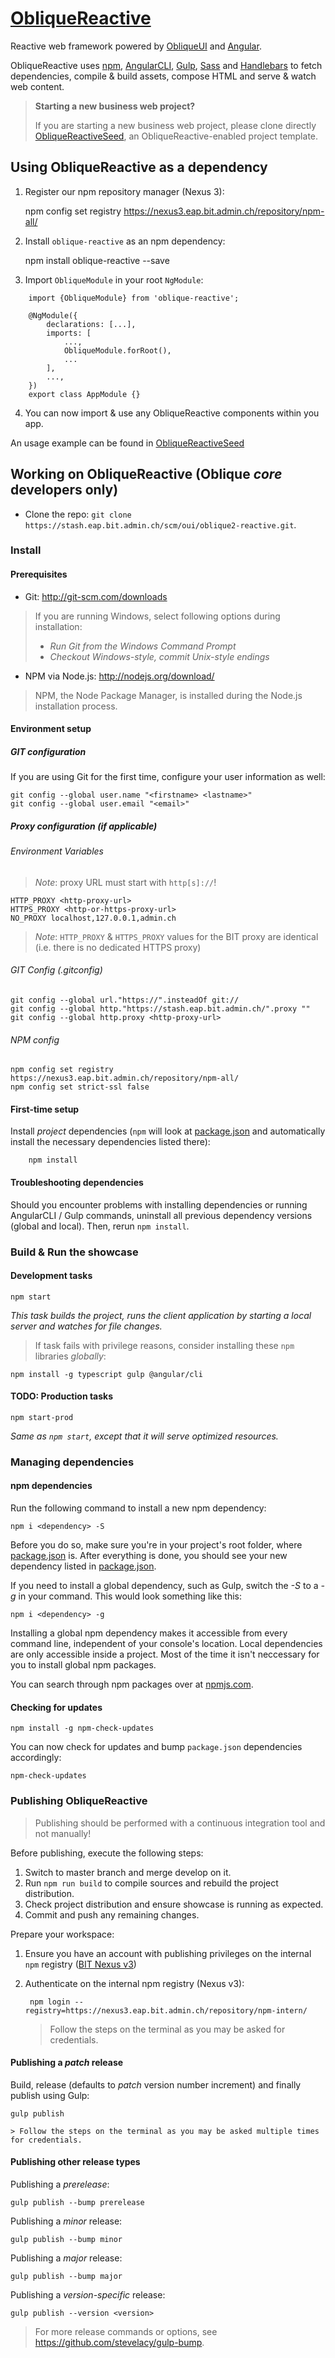 # [ObliqueReactive](https://stash.eap.bit.admin.ch/projects/OUI/repos/oblique2-reactive/)

Reactive web framework powered by [ObliqueUI](https://stash.eap.bit.admin.ch/projects/OUI/repos/oblique-ui/) and [Angular](https://github.com/angular/angular).

ObliqueReactive uses [npm](https://www.npmjs.com/), [AngularCLI](https://cli.angular.io/), [Gulp](https://github.com/gulpjs/gulp/), [Sass](http://sass-lang.com/) and [Handlebars](http://handlebarsjs.com/) to fetch dependencies, compile & build assets, compose HTML and serve & watch web content.

> **Starting a new business web project?**
>
> If you are starting a new business web project, please clone directly [ObliqueReactiveSeed](https://stash.eap.bit.admin.ch/projects/OUI/repos/oblique2-reactive-seed/), an ObliqueReactive-enabled project template. 

## Using ObliqueReactive as a dependency

1. Register our npm repository manager (Nexus 3):

	npm config set registry https://nexus3.eap.bit.admin.ch/repository/npm-all/

2. Install `oblique-reactive` as an npm dependency:

	npm install oblique-reactive --save

3. Import `ObliqueModule` in your root `NgModule`:

```
	import {ObliqueModule} from 'oblique-reactive';
	
	@NgModule({
	    declarations: [...],
	    imports: [
	        ...,
	        ObliqueModule.forRoot(),
	        ...
	    ],
	    ...,
	})
	export class AppModule {}
```

4. You can now import & use any ObliqueReactive components within you app.

An usage example can be found in [ObliqueReactiveSeed](https://stash.eap.bit.admin.ch/projects/OUI/repos/oblique2-reactive-seed/)

## Working on ObliqueReactive (Oblique *core* developers only)

- Clone the repo: `git clone https://stash.eap.bit.admin.ch/scm/oui/oblique2-reactive.git`.

### Install

#### Prerequisites

* Git: <http://git-scm.com/downloads>

> If you are running Windows, select following options during installation:
> - _Run Git from the Windows Command Prompt_
> - _Checkout Windows-style, commit Unix-style endings_

* NPM via Node.js: <http://nodejs.org/download/>

> NPM, the Node Package Manager, is installed during the Node.js installation process.

#### Environment setup

##### GIT configuration

If you are using Git for the first time, configure your user information as well:

	git config --global user.name "<firstname> <lastname>"
	git config --global user.email "<email>"

##### Proxy configuration (if applicable)

###### Environment Variables

> *Note*: proxy URL must start with `http[s]://`!

	HTTP_PROXY <http-proxy-url>
	HTTPS_PROXY <http-or-https-proxy-url>
	NO_PROXY localhost,127.0.0.1,admin.ch

> *Note*: `HTTP_PROXY` & `HTTPS_PROXY` values for the BIT proxy are identical (i.e. there is no dedicated HTTPS proxy)

###### GIT Config (.gitconfig)

	git config --global url."https://".insteadOf git://
	git config --global http."https://stash.eap.bit.admin.ch/".proxy ""
	git config --global http.proxy <http-proxy-url>

###### <a name="npm-config"></a> NPM config

	npm config set registry https://nexus3.eap.bit.admin.ch/repository/npm-all/
	npm config set strict-ssl false

#### First-time setup

Install *project* dependencies (`npm` will look at [package.json](https://stash.eap.bit.admin.ch/projects/OUI/repos/oblique2-reactive/browse/package.json) and automatically install the necessary dependencies listed there):

		npm install

#### Troubleshooting dependencies

Should you encounter problems with installing dependencies or running AngularCLI / Gulp commands, uninstall all previous dependency versions (global and local). Then, rerun `npm install`.

### Build & Run the showcase

#### Development tasks

	npm start

_This task builds the project, runs the client application by starting a local server and watches for file changes._

> If task fails with privilege reasons, consider installing these `npm` libraries *globally*:

	npm install -g typescript gulp @angular/cli

#### TODO: Production tasks

	npm start-prod

_Same as `npm start`, except that it will serve optimized resources._

### <a name="managing-dependencies"></a> Managing dependencies

#### npm dependencies

Run the following command to install a new npm dependency:

	npm i <dependency> -S

Before you do so, make sure you're in your project's root folder, where [package.json](https://stash.eap.bit.admin.ch/projects/oui/repos/oblique2-reactive/browse/package.json) is.
After everything is done, you should see your new dependency listed in [package.json](https://stash.eap.bit.admin.ch/projects/oui/repos/oblique2-reactive/browse/package.json).

If you need to install a global dependency, such as Gulp, switch the *-S* to a *-g* in your command. This would look something like this:

	npm i <dependency> -g

Installing a global npm dependency makes it accessible from every command line, independent of your console's location. Local dependencies are only accessible inside a project. Most of the time it isn't neccessary for you to install global npm packages.

You can search through npm packages over at [npmjs.com](https://www.npmjs.com/).

#### Checking for updates

	npm install -g npm-check-updates

You can now check for updates and bump `package.json` dependencies accordingly:

	npm-check-updates

### <a name="publish"></a> Publishing ObliqueReactive

> Publishing should be performed with a continuous integration tool and not manually!

Before publishing, execute the following steps:

1. Switch to master branch and merge develop on it.
2. Run `npm run build` to compile sources and rebuild the project distribution.
3. Check project distribution and ensure showcase is running as expected.
4. Commit and push any remaining changes.

Prepare your workspace:

1. Ensure you have an account with publishing privileges on the internal `npm` registry ([BIT Nexus v3](https://nexus3.eap.bit.admin.ch/))
2. Authenticate on the internal npm registry (Nexus v3):

		npm login --registry=https://nexus3.eap.bit.admin.ch/repository/npm-intern/

    > Follow the steps on the terminal as you may be asked for credentials.

#### <a name="publish-patch"></a> Publishing a *patch* release

Build, release (defaults to *patch* version number increment) and finally publish using Gulp:

	gulp publish

    > Follow the steps on the terminal as you may be asked multiple times for credentials.

#### <a name="publish-types"></a> Publishing other release types

Publishing a *prerelease*:

	gulp publish --bump prerelease

Publishing a *minor* release:

	gulp publish --bump minor

Publishing a *major* release:

	gulp publish --bump major

Publishing a *version-specific* release:

	gulp publish --version <version>

> For more release commands or options, see <https://github.com/stevelacy/gulp-bump>.
